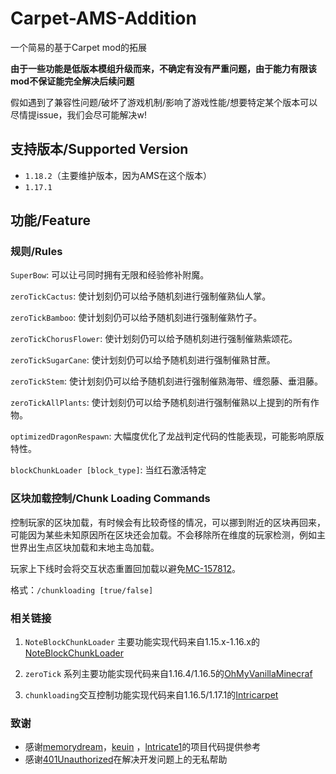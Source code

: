# Carpet-AMS-Addition

一个简易的基于Carpet mod的拓展

**由于一些功能是低版本模组升级而来，不确定有没有严重问题，由于能力有限该mod不保证能完全解决后续问题**

假如遇到了兼容性问题/破坏了游戏机制/影响了游戏性能/想要特定某个版本可以尽情提issue，我们会尽可能解决w!

## 支持版本/Supported Version

- `1.18.2`（主要维护版本，因为AMS在这个版本）
- `1.17.1`

## 功能/Feature

### 规则/Rules

`SuperBow`: 可以让弓同时拥有无限和经验修补附魔。

`zeroTickCactus`: 使计划刻仍可以给予随机刻进行强制催熟仙人掌。

`zeroTickBamboo`: 使计划刻仍可以给予随机刻进行强制催熟竹子。

`zeroTickChorusFlower`: 使计划刻仍可以给予随机刻进行强制催熟紫颂花。

`zeroTickSugarCane`: 使计划刻仍可以给予随机刻进行强制催熟甘蔗。

`zeroTickStem`: 使计划刻仍可以给予随机刻进行强制催熟海带、缠怨藤、垂泪藤。

`zeroTickAllPlants`: 使计划刻仍可以给予随机刻进行强制催熟以上提到的所有作物。

`optimizedDragonRespawn`: 大幅度优化了龙战判定代码的性能表现，可能影响原版特性。

`blockChunkLoader [block_type]`: 当红石激活特定

### 区块加载控制/Chunk Loading Commands

控制玩家的区块加载，有时候会有比较奇怪的情况，可以挪到附近的区块再回来，可能因为某些未知原因所在区块还会加载。不会移除所在维度的玩家检测，例如主世界出生点区块加载和末地主岛加载。

玩家上下线时会将交互状态重置回加载以避免[MC-157812](https://bugs.mojang.com/browse/MC-157812)。

格式：`/chunkloading [true/false]`

### 相关链接

1. `NoteBlockChunkLoader`
   主要功能实现代码来自1.15.x-1.16.x的[NoteBlockChunkLoader](https://github.com/GC-server-CN/NoteBlockChunkLoader)

2. `zeroTick`
   系列主要功能实现代码来自1.16.4/1.16.5的[OhMyVanillaMinecraf](https://github.com/hit-mc/OhMyVanillaMinecraft)

3. `chunkloading`交互控制功能实现代码来自1.16.5/1.17.1的[Intricarpet](https://github.com/lntricate1/intricarpet)

### 致谢

- 感谢[memorydream](https://github.com/memorydream)，[keuin](https://github.com/keuin)
  ，[lntricate1](https://github.com/lntricate1)的项目代码提供参考
- 感谢[401Unauthorized](https://github.com/YehowahLiu)在解决开发问题上的无私帮助